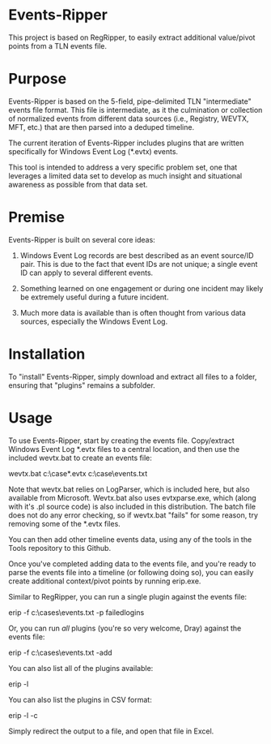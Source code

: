 # Events-Ripper
 This project is based on RegRipper, to easily extract additional value/pivot points from a TLN events file.

# Purpose
  Events-Ripper is based on the 5-field, pipe-delimited TLN "intermediate" events file format. This file is
  intermediate, as it the culmination or collection of normalized events from different data sources (i.e., 
  Registry, WEVTX, MFT, etc.) that are then parsed into a deduped timeline.
  
  The current iteration of Events-Ripper includes plugins that are written specifically for Windows Event 
  Log (*.evtx) events. 
  
  This tool is intended to address a very specific problem set, one that leverages a limited data set to 
  develop as much insight and situational awareness as possible from that data set. 
  
# Premise
  Events-Ripper is built on several core ideas:
  
  1. Windows Event Log records are best described as an event source/ID pair. This is due to the fact that 
     event IDs are not unique; a single event ID can apply to several different events.
	 
  2. Something learned on one engagement or during one incident may likely be extremely useful during a 
     future incident.
	 
  3. Much more data is available than is often thought from various data sources, especially the Windows 
     Event Log.
  
# Installation   
  To "install" Events-Ripper, simply download and extract all files to a folder, ensuring that "plugins"
  remains a subfolder.
  
# Usage
  To use Events-Ripper, start by creating the events file. Copy/extract Windows Event Log *.evtx files to a
  central location, and then use the included wevtx.bat to create an events file:
  
  wevtx.bat c:\case\*.evtx c:\case\events.txt
  
  Note that wevtx.bat relies on LogParser, which is included here, but also available from Microsoft. Wevtx.bat
  also uses evtxparse.exe, which (along with it's .pl source code) is also included in this distribution. The
  batch file does not do any error checking, so if wevtx.bat "fails" for some reason, try removing some of the 
  *.evtx files. 
  
  You can then add other timeline events data, using any of the tools in the Tools repository to this Github.
  
  Once you've completed adding data to the events file, and you're ready to parse the events file into a 
  timeline (or following doing so), you can easily create additional context/pivot points by running erip.exe.
  
  Similar to RegRipper, you can run a single plugin against the events file:
  
  erip -f c:\cases\events.txt -p failedlogins
  
  Or, you can run *all* plugins (you're so very welcome, Dray) against the events file:
  
  erip -f c:\cases\events.txt -add
  
  You can also list all of the plugins available:
  
  erip -l
  
  You can also list the plugins in CSV format:
  
  erip -l -c 
  
  Simply redirect the output to a file, and open that file in Excel. 